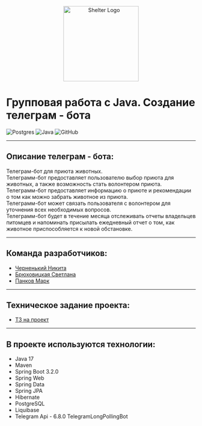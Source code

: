 <p align="center"> 
<img src="https://sun1-24.userapi.com/c851228/v851228747/144452/8m_CVF9oXIg.jpg?ava=1" width="200" alt="Shelter Logo">
</p>

# Групповая работа с Java. Создание телеграм - бота
![Postgres](https://img.shields.io/badge/postgres-%23316192.svg?style=for-the-badge&logo=postgresql&logoColor=white)
![Java](https://img.shields.io/badge/java-%23ED8B00.svg?style=for-the-badge&logo=java&logoColor=white)
![GitHub](https://img.shields.io/badge/github-%23121011.svg?style=for-the-badge&logo=github&logoColor=white)
___
## Описание телеграм - бота:
Телеграм-бот для приюта животных.<br>
Телеграмм-бот предоставляет пользователю выбор приюта для животных, а также возможность стать волонтером приюта.<br>
Телеграмм-бот предоставляет информацию о приюте и рекомендации о том как можно забрать животное из приюта.<br>
Телеграмм-бот может связать пользователя с волонтером для уточнения всех необходимых вопросов.<br>
Телеграмм-бот будет в течение месяца отслеживать отчеты владельцев питомцев и напоминать присылать ежедневный отчет о том, как животное приспособляется к новой обстановке.
___
## Команда разработчиков:
- [Черненький Никита](https://github.com/ChernenkiyNikitych4732)
- [Брюховицкая Светлана](https://github.com/dabich626626)
- [Панков Марк]()
___
## Техническое задание проекта:
- [ТЗ на проект](https://skyengpublic.notion.site/47bcac1b049f4af6b351e2ab5d05afb4)

___
## В проекте используются технологии:
- Java 17
- Maven
- Spring Boot 3.2.0
- Spring Web
- Spring Data
- Spring JPA
- Hibernate
- PostgreSQL
- Liquibase
- Telegram Api - 6.8.0 TelegramLongPollingBot